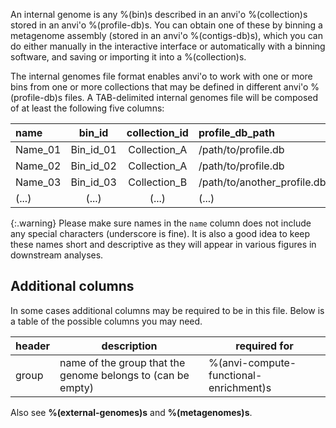 An internal genome is any %(bin)s described in an anvi'o %(collection)s stored in an anvi'o %(profile-db)s. You can obtain one of these by binning a metagenome assembly (stored in an anvi'o %(contigs-db)s), which you can do either manually in the interactive interface or automatically with a binning software, and saving or importing it into a %(collection)s.

The internal genomes file format enables anvi'o to work with one or more bins from one or more collections that may be defined in different anvi'o %(profile-db)s files. A TAB-delimited internal genomes file will be composed of at least the following five columns:

|name|bin_id|collection_id|profile_db_path|contigs_db_path|
|:--|:--:|:--:|:--|:--|
|Name_01|Bin_id_01|Collection_A|/path/to/profile.db|/path/to/contigs.db|
|Name_02|Bin_id_02|Collection_A|/path/to/profile.db|/path/to/contigs.db|
|Name_03|Bin_id_03|Collection_B|/path/to/another_profile.db|/path/to/another/contigs.db|
|(...)|(...)|(...)|(...)|(...)|

{:.warning}
Please make sure names in the `name` column does not include any special characters (underscore is fine). It is also a good idea to keep these names short and descriptive as they will appear in various figures in downstream analyses.

## Additional columns

In some cases additional columns may be required to be in this file. Below is a table of the possible columns you may need.

| header | description | required for |
|----|----|----|
| group | name of the group that the genome belongs to (can be empty) | %(anvi-compute-functional-enrichment)s |

Also see **%(external-genomes)s** and **%(metagenomes)s**.
